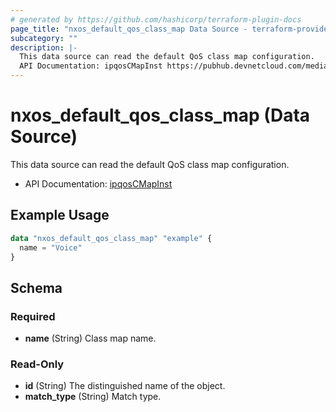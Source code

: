 ```yaml
---
# generated by https://github.com/hashicorp/terraform-plugin-docs
page_title: "nxos_default_qos_class_map Data Source - terraform-provider-nxos"
subcategory: ""
description: |-
  This data source can read the default QoS class map configuration.
  API Documentation: ipqosCMapInst https://pubhub.devnetcloud.com/media/dme-docs-10-2-2/docs/Qos/ipqos:CMapInst/
---
```


# nxos_default_qos_class_map (Data Source)

This data source can read the default QoS class map configuration.

- API Documentation: [ipqosCMapInst](https://pubhub.devnetcloud.com/media/dme-docs-10-2-2/docs/Qos/ipqos:CMapInst/)

## Example Usage

```terraform
data "nxos_default_qos_class_map" "example" {
  name = "Voice"
}
```

<!-- schema generated by tfplugindocs -->
## Schema

### Required

- **name** (String) Class map name.

### Read-Only

- **id** (String) The distinguished name of the object.
- **match_type** (String) Match type.


